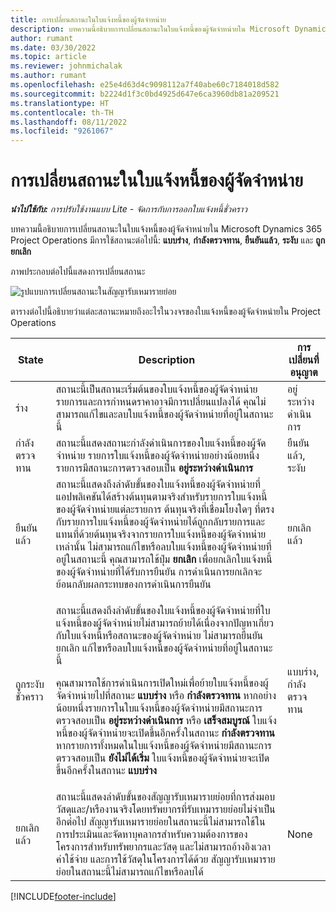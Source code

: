 ```yaml
---
title: การเปลี่ยนสถานะในใบแจ้งหนี้ของผู้จัดจำหน่าย
description: บทความนี้อธิบายการเปลี่ยนสถานะในใบแจ้งหนี้ของผู้จัดจำหน่ายใน Microsoft Dynamics 365 Project Operations
author: rumant
ms.date: 03/30/2022
ms.topic: article
ms.reviewer: johnmichalak
ms.author: rumant
ms.openlocfilehash: e25e4d63d4c9098112a7f40abe60c7184018d582
ms.sourcegitcommit: b2224d1f3c0bd4925d647e6ca3960db81a209521
ms.translationtype: HT
ms.contentlocale: th-TH
ms.lasthandoff: 08/11/2022
ms.locfileid: "9261067"
---
```

# <a name="state-transitions-on-a-vendor-invoice"></a>การเปลี่ยนสถานะในใบแจ้งหนี้ของผู้จัดจำหน่าย

_**นำไปใช้กับ:** การปรับใช้งานแบบ Lite - จัดการกับการออกใบแจ้งหนี้ชั่วคราว_

บทความนี้อธิบายการเปลี่ยนสถานะในใบแจ้งหนี้ของผู้จัดจำหน่ายใน Microsoft Dynamics 365 Project Operations มีการใช้สถานะต่อไปนี้: **แบบร่าง**, **กำลังตรวจทาน**, **ยืนยันแล้ว**, **ระงับ** และ **ถูกยกเลิก**

ภาพประกอบต่อไปนี้แสดงการเปลี่ยนสถานะ

![รูปแบบการเปลี่ยนสถานะในสัญญารับเหมารายย่อย](../media/VI_State_Model.jpg)

ตารางต่อไปนี้อธิบายว่าแต่ละสถานะหมายถึงอะไรในวงจรของใบแจ้งหนี้ของผู้จัดจำหน่ายใน Project Operations

| State | Description | การเปลี่ยนที่อนุญาต |
| --- | --- | --- |
| ร่าง | สถานะนี้เป็นสถานะเริ่มต้นของใบแจ้งหนี้ของผู้จัดจำหน่าย รายการและการกำหนดราคาอาจมีการเปลี่ยนแปลงได้ คุณไม่สามารถแก้ไขและลบใบแจ้งหนี้ของผู้จัดจำหน่ายที่อยู่ในสถานะนี้ | อยู่ระหว่างดำเนินการ |
| กำลังตรวจทาน | สถานะนี้แสดงสถานะกำลังดำเนินการของใบแจ้งหนี้ของผู้จัดจำหน่าย รายการใบแจ้งหนี้ของผู้จัดจำหน่ายอย่างน้อยหนึ่งรายการมีสถานะการตรวจสอบเป็น **อยู่ระหว่างดำเนินการ** | ยืนยันแล้ว, ระงับ |
| ยืนยันแล้ว | สถานะนี้แสดงถึงลำดับขั้นของใบแจ้งหนี้ของผู้จัดจำหน่ายที่แอปพลิเคชันได้สร้างต้นทุนตามจริงสำหรับรายการใบแจ้งหนี้ของผู้จัดจำหน่ายแต่ละรายการ ต้นทุนจริงที่เชื่อมโยงใดๆ ที่ตรงกับรายการใบแจ้งหนี้ของผู้จัดจำหน่ายได้ถูกกลับรายการและแทนที่ด้วยต้นทุนจริงจากรายการใบแจ้งหนี้ของผู้จัดจำหน่ายเหล่านั้น ไม่สามารถแก้ไขหรือลบใบแจ้งหนี้ของผู้จัดจำหน่ายที่อยู่ในสถานะนี้ คุณสามารถใช้ปุ่ม **ยกเลิก** เพื่อยกเลิกใบแจ้งหนี้ของผู้จัดจำหน่ายที่ได้รับการยืนยัน การดำเนินการยกเลิกจะย้อนกลับผลกระทบของการดำเนินการยืนยัน | ยกเลิกแล้ว |
| ถูกระงับชั่วคราว | <p>สถานะนี้แสดงถึงลำดับขั้นของใบแจ้งหนี้ของผู้จัดจำหน่ายที่ใบแจ้งหนี้ของผู้จัดจำหน่ายไม่สามารถย้ายได้เนื่องจากปัญหาเกี่ยวกับใบแจ้งหนี้หรือสถานะของผู้จัดจำหน่าย ไม่สามารถยืนยัน ยกเลิก แก้ไขหรือลบใบแจ้งหนี้ของผู้จัดจำหน่ายที่อยู่ในสถานะนี้</p><p>คุณสามารถใช้การดำเนินการเปิดใหม่เพื่อย้ายใบแจ้งหนี้ของผู้จัดจำหน่ายไปที่สถานะ **แบบร่าง** หรือ **กำลังตรวจทาน** หากอย่างน้อยหนึ่งรายการในใบแจ้งหนี้ของผู้จัดจำหน่ายมีสถานะการตรวจสอบเป็น **อยู่ระหว่างดำเนินการ** หรือ **เสร็จสมบูรณ์** ใบแจ้งหนี้ของผู้จัดจำหน่ายจะเปิดขึ้นอีกครั้งในสถานะ **กำลังตรวจทาน** หากรายการทั้งหมดในใบแจ้งหนี้ของผู้จัดจำหน่ายมีสถานะการตรวจสอบเป็น **ยังไม่ได้เริ่ม** ใบแจ้งหนี้ของผู้จัดจำหน่ายจะเปิดขึ้นอีกครั้งในสถานะ **แบบร่าง**</p> | แบบร่าง, กำลังตรวจทาน |
| ยกเลิกแล้ว | สถานะนี้แสดงลำดับขั้นของสัญญารับเหมารายย่อยที่การส่งมอบวัสดุและ/หรืองานจริงโดยทรัพยากรที่รับเหมารายย่อยไม่จำเป็นอีกต่อไป สัญญารับเหมารายย่อยในสถานะนี้ไม่สามารถใช้ในการประเมินและจัดหาบุคลากรสำหรับความต้องการของโครงการสำหรับทรัพยากรและวัสดุ และไม่สามารถอ้างอิงเวลา ค่าใช้จ่าย และการใช้วัสดุในโครงการได้ด้วย สัญญารับเหมารายย่อยในสถานะนี้ไม่สามารถแก้ไขหรือลบได้ | None |

[!INCLUDE[footer-include](../../includes/footer-banner.md)]
